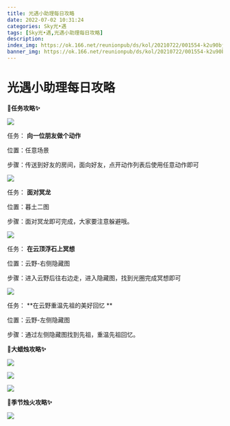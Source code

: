 ```yaml
---
title: 光遇小助理每日攻略
date: 2022-07-02 10:31:24
categories: Sky光•遇
tags: [Sky光•遇,光遇小助理每日攻略]
description: 
index_img: https://ok.166.net/reunionpub/ds/kol/20210722/001554-k2u90bj7ay.png?imageView&thumbnail=600x0&type=jpg
banner_img: https://ok.166.net/reunionpub/ds/kol/20210722/001554-k2u90bj7ay.png?imageView&thumbnail=600x0&type=jpg
---
```

# 光遇小助理每日攻略
**🎉任务攻略✨**

![](https://ok.166.net/reunionpub/ds/kol/20220702/005713-3dghmbva6u.png)

任务： **向一位朋友做个动作**

位置：任意场景

步骤：传送到好友的房间，面向好友，点开动作列表后使用任意动作即可

![](https://ok.166.net/reunionpub/ds/kol/20220702/005744-h3lo8fig17.png)

任务： **面对冥龙**

位置：暮土二图

步骤：面对冥龙即可完成，大家要注意躲避哦。

![](https://ok.166.net/reunionpub/ds/kol/20220702/005804-hnisbc9sj3.png)

任务： **在云顶浮石上冥想**

位置：云野-右侧隐藏图

步骤：进入云野后往右边走，进入隐藏图，找到光圈完成冥想即可

![](https://ok.166.net/reunionpub/ds/kol/20220702/010715-fho3e64y2a.png)

任务： **在云野重温先祖的美好回忆  **

位置：云野-左侧隐藏图

步骤：通过左侧隐藏图找到先祖，重温先祖回忆。

 **🎉大蜡烛攻略✨**

![](https://ok.166.net/reunionpub/ds/kol/20220702/010506-eautsifdr0.png)

  

![](https://ok.166.net/reunionpub/ds/kol/20220702/010259-frgsny5bjp.png)

![](https://ok.166.net/reunionpub/ds/kol/20220702/010021-2d53hlj0gu.png)

  

 **🎉季节烛火攻略✨**

![](https://ok.166.net/reunionpub/ds/kol/20220702/010443-mfsqiuetak.png)

  

  

  

  

